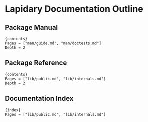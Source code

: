 # Lapidary Documentation Outline

## Package Manual

    {contents}
    Pages = ["man/guide.md", "man/doctests.md"]
    Depth = 2

## Package Reference

    {contents}
    Pages = ["lib/public.md", "lib/internals.md"]
    Depth = 2

## Documentation Index

    {index}
    Pages = ["lib/public.md", "lib/internals.md"]
